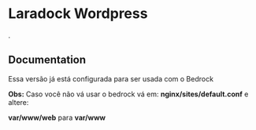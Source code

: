 # Laradock Wordpress

.
## Documentation

Essa versão já está configurada para ser usada com o Bedrock

**Obs:** Caso você não vá usar o bedrock vá em: **nginx/sites/default.conf** e altere:

**var/www/web** para **var/www**



